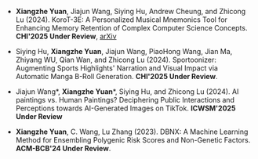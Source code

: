- **Xiangzhe Yuan**, Jiajun Wang, Siying Hu, Andrew Cheung, and Zhicong Lu (2024). KoroT-3E: A Personalized Musical Mnemonics Tool for Enhancing Memory Retention of Complex Computer Science Concepts. **CHI'2025 Under Review**, [arXiv](https://arxiv.org/abs/2409.10446)

- Siying Hu, **Xiangzhe Yuan**, Jiajun Wang, PiaoHong Wang, Jian Ma, Zhiyang WU, Qian Wan, and Zhicong Lu (2024). Sportoonizer: Augmenting Sports Highlights' Narration and Visual Impact via Automatic Manga B-Roll Generation. **CHI'2025 Under Review**.

- Jiajun Wang*, **Xiangzhe Yuan***, Siying Hu, and Zhicong Lu (2024). AI paintings vs. Human Paintings? Deciphering Public Interactions and Perceptions towards AI-Generated Images on TikTok. **ICWSM'2025 Under Review**

- **Xiangzhe Yuan**, C. Wang, Lu Zhang (2023). DBNX: A Machine Learning Method for Ensembling Polygenic Risk Scores and Non-Genetic Factors. **ACM-BCB'24 Under Review**.
